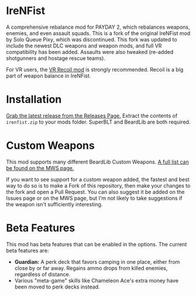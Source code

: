 # IreNFist
A comprehensive rebalance mod for PAYDAY 2, which rebalances weapons, enemies, and even assault squads. This is a fork of the original IreNFist mod by Solo Queue Pixy, which was discontinued.
This fork was updated to include the newest DLC weapons and weapon mods, and full VR compatibility has been added. Assaults were also tweaked (re-added shotgunners and hostage rescue teams).

For VR users, the [VR Recoil mod](https://github.com/HugoZink/PD2VRRecoil) is strongly recommended. Recoil is a big part of weapon balance in IreNFist.

# Installation
[Grab the latest release from the Releases Page.](https://github.com/HugoZink/IreNFist/releases/tag/refs%2Fheads%2Fmaster) Extract the contents of `irenfist.zip` to your mods folder.
SuperBLT and BeardLib are both required.

# Custom Weapons
This mod supports many different BeardLib Custom Weapons. [A full list can be found on the MWS page.](https://modworkshop.net/mod/28585)

If you want to see support for a custom weapon added, the fastest and best way to do so is to make a Fork of this repository, then make your changes to the fork and open a Pull Request.
You can also suggest it be added on the Issues page or on the MWS page, but I'm not likely to take suggestions if the weapon isn't sufficiently interesting.

# Beta Features
This mod has beta features that can be enabled in the options. The current beta features are:
* **Guardian:** A perk deck that favors camping in one place, either from close by or far away. Regains ammo drops from killed enemies, regardless of distance.
* Various "meta-game" skills like Chameleon Ace's extra money have been moved to perk decks instead.
